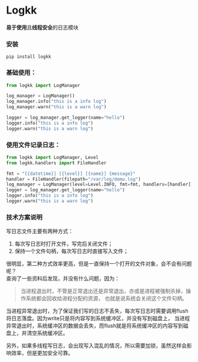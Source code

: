 # Logkk

**易于使用**且**线程安全**的日志模块

### 安装
```shell
pip install logkk
```

### 基础使用：
```python
from logkk import LogManager

log_manager = LogManager()
log_manager.info("this is a info log")
log_manager.warn("this is a warn log")

logger = log_manager.get_logger(name="hello")
logger.info("this is a info log")
logger.warn("this is a warn log")
```

### 使用文件记录日志：

```python
from logkk import LogManager, Level
from logkk.handlers import FileHandler

fmt = "[{datetime}] [{level}] [{name}] {message}"
handler = FileHandler(filepath="/var/log/demo.log")
log_manager = LogManager(level=Level.INFO, fmt=fmt, handlers=[handler])
logger = log_manager.get_logger(name="hello")
logger.info("this is a info log")
logger.warn("this is a warn log")
```

### 技术方案说明
写日志文件主要有两种方式：
1. 每次写日志时打开文件，写完后关闭文件；
2. 保持一个文件句柄，每次写日志时直接写入文件；

很明显，第二种方式效率更高，但是一直保持一个打开的文件对象，会不会有问题呢？  
查询了一些资料后发现，并没有什么问题，因为：
> 当进程退出时，不管是正常退出还是异常退出，亦或是进程被强制杀掉，操作系统都会回收给进程分配的资源，
也就是说系统会关闭这个文件句柄。

当进程异常退出时，为了保证我们写的日志不丢失，每次写日志时需要调用flush将日志落盘。因为write只是将内容写到系统缓冲区，并没有写到磁盘上，
当进程异常退出时，系统缓冲区的数据会丢失，而flush就是将系统缓冲区的内容写到磁盘上，并清空系统缓冲区。

另外，如果多线程写日志，会出现写入混乱的情况，所以需要加锁，虽然这样会影响效率，但是更加安全可靠。